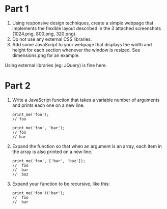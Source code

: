 # Part 1

1. Using responsive design techniques, create a simple webpage that implements the flexible layout described in the 3 attached screenshots (1024.png, 800.png, 320.png).
2. Do not use any external CSS libraries.
3. Add some JavaScript to your webpage that displays the width and height for each section whenever the window is resized. See dimensions.png for an example.

Using external libraries (eg: JQuery) is fine here.

# Part 2

1. Write a JavaScript function that takes a variable number of arguments and prints each one on a new line.

       print_me('foo');
       // foo

       print_me('foo', 'bar');
       // foo
       // bar

2. Expand the function so that when an argument is an array, each item in the array is also printed on a new line.

       print_me('foo', ['bar', 'baz']);
       //  foo
       //  bar
       //  baz

3. Expand your function to be recursive, like this:

       print_me('foo')('bar');
       //  foo
       //  bar
